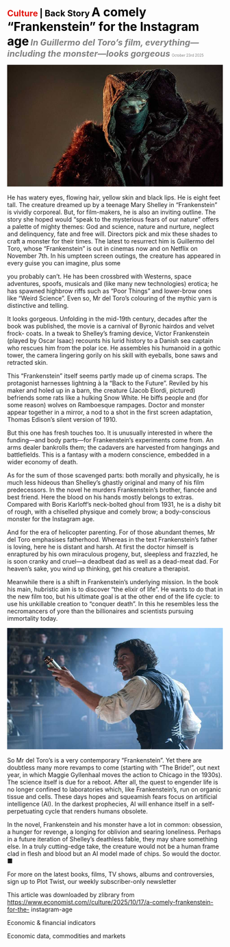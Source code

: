 <span style="color:#E3120B; font-size:14.9pt; font-weight:bold;">Culture</span> <span style="color:#000000; font-size:14.9pt; font-weight:bold;">| Back Story</span>
<span style="color:#000000; font-size:21.0pt; font-weight:bold;">A comely “Frankenstein” for the Instagram age</span>
<span style="color:#808080; font-size:14.9pt; font-weight:bold; font-style:italic;">In Guillermo del Toro’s film, everything—including the monster—looks gorgeous</span>
<span style="color:#808080; font-size:6.2pt;">October 23rd 2025</span>

![](../images/070_A_comely_Frankenstein_for_the_Instagram_age/p0298_img01.jpeg)

He has watery eyes, flowing hair, yellow skin and black lips. He is eight feet tall. The creature dreamed up by a teenage Mary Shelley in “Frankenstein” is vividly corporeal. But, for film-makers, he is also an inviting outline. The story she hoped would “speak to the mysterious fears of our nature” offers a palette of mighty themes: God and science, nature and nurture, neglect and delinquency, fate and free will. Directors pick and mix these shades to craft a monster for their times. The latest to resurrect him is Guillermo del Toro, whose “Frankenstein” is out in cinemas now and on Netflix on November 7th. In his umpteen screen outings, the creature has appeared in every guise you can imagine, plus some

you probably can’t. He has been crossbred with Westerns, space adventures, spoofs, musicals and (like many new technologies) erotica; he has spawned highbrow riffs such as “Poor Things” and lower-brow ones like “Weird Science”. Even so, Mr del Toro’s colouring of the mythic yarn is distinctive and telling.

It looks gorgeous. Unfolding in the mid-19th century, decades after the book was published, the movie is a carnival of Byronic hairdos and velvet frock- coats. In a tweak to Shelley’s framing device, Victor Frankenstein (played by Oscar Isaac) recounts his lurid history to a Danish sea captain who rescues him from the polar ice. He assembles his humanoid in a gothic tower, the camera lingering gorily on his skill with eyeballs, bone saws and retracted skin.

This “Frankenstein” itself seems partly made up of cinema scraps. The protagonist harnesses lightning à la “Back to the Future”. Reviled by his maker and holed up in a barn, the creature (Jacob Elordi, pictured) befriends some rats like a hulking Snow White. He biffs people and (for some reason) wolves on Ramboesque rampages. Doctor and monster appear together in a mirror, a nod to a shot in the first screen adaptation, Thomas Edison’s silent version of 1910.

But this one has fresh touches too. It is unusually interested in where the funding—and body parts—for Frankenstein’s experiments come from. An arms dealer bankrolls them; the cadavers are harvested from hangings and battlefields. This is a fantasy with a modern conscience, embedded in a wider economy of death.

As for the sum of those scavenged parts: both morally and physically, he is much less hideous than Shelley’s ghastly original and many of his film predecessors. In the novel he murders Frankenstein’s brother, fiancée and best friend. Here the blood on his hands mostly belongs to extras. Compared with Boris Karloff’s neck-bolted ghoul from 1931, he is a dishy bit of rough, with a chiselled physique and comely brow; a body-conscious monster for the Instagram age.

And for the era of helicopter parenting. For of those abundant themes, Mr del Toro emphasises fatherhood. Whereas in the text Frankenstein’s father is loving, here he is distant and harsh. At first the doctor himself is enraptured by his own miraculous progeny, but, sleepless and frazzled, he is soon cranky and cruel—a deadbeat dad as well as a dead-meat dad. For heaven’s sake, you wind up thinking, get his creature a therapist.

Meanwhile there is a shift in Frankenstein’s underlying mission. In the book his main, hubristic aim is to discover “the elixir of life”. He wants to do that in the new film too, but his ultimate goal is at the other end of the life cycle: to use his unkillable creation to “conquer death”. In this he resembles less the necromancers of yore than the billionaires and scientists pursuing immortality today.

![](../images/070_A_comely_Frankenstein_for_the_Instagram_age/p0300_img01.jpeg)

So Mr del Toro’s is a very contemporary “Frankenstein”. Yet there are doubtless many more revamps to come (starting with “The Bride!”, out next year, in which Maggie Gyllenhaal moves the action to Chicago in the 1930s). The science itself is due for a reboot. After all, the quest to engender life is no longer confined to laboratories which, like Frankenstein’s, run on organic tissue and cells. These days hopes and squeamish fears focus on artificial intelligence (AI). In the darkest prophecies, AI will enhance itself in a self-perpetuating cycle that renders humans obsolete.

In the novel, Frankenstein and his monster have a lot in common: obsession, a hunger for revenge, a longing for oblivion and searing loneliness. Perhaps in a future iteration of Shelley’s deathless fable, they may share something else. In a truly cutting-edge take, the creature would not be a human frame clad in flesh and blood but an AI model made of chips. So would the doctor. ■

For more on the latest books, films, TV shows, albums and controversies, sign up to Plot Twist, our weekly subscriber-only newsletter

This article was downloaded by zlibrary from https://www.economist.com//culture/2025/10/17/a-comely-frankenstein-for-the- instagram-age

Economic & financial indicators

Economic data, commodities and markets